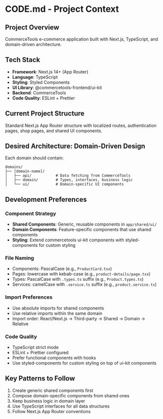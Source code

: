 # CODE.md - Project Context

## Project Overview

CommerceTools e-commerce application built with Next.js, TypeScript, and domain-driven architecture.

## Tech Stack

- **Framework**: Next.js 14+ (App Router)
- **Language**: TypeScript
- **Styling**: Styled Components
- **UI Library**: @commercetools-frontend/ui-kit
- **Backend**: CommerceTools
- **Code Quality**: ESLint + Prettier

## Current Project Structure

Standard Next.js App Router structure with localized routes, authentication pages, shop pages, and
shared UI components.

## Desired Architecture: Domain-Driven Design

Each domain should contain:

```
domains/
├── [domain-name]/
│   ├── api/           # Data fetching from CommerceTools
│   ├── domain/        # Types, interfaces, business logic
│   └── ui/            # Domain-specific UI components
```

## Development Preferences

### Component Strategy

- **Shared Components**: Generic, reusable components in `app/shared/ui/`
- **Domain Components**: Feature-specific components that use shared components
- **Styling**: Extend commercetools ui-kit components with styled-components for custom styling

### File Naming

- Components: PascalCase (e.g., `ProductCard.tsx`)
- Pages: lowercase with kebab-case (e.g., `product-details/page.tsx`)
- Types: PascalCase with `.types.ts` suffix (e.g., `Product.types.ts`)
- Services: camelCase with `.service.ts` suffix (e.g., `product.service.ts`)

### Import Preferences

- Use absolute imports for shared components
- Use relative imports within the same domain
- Import order: React/Next.js → Third-party → Shared → Domain → Relative

### Code Quality

- TypeScript strict mode
- ESLint + Prettier configured
- Prefer functional components with hooks
- Use styled-components for custom styling on top of ui-kit components

## Key Patterns to Follow

1. Create generic shared components first
2. Compose domain-specific components from shared ones
3. Keep business logic in domain layer
4. Use TypeScript interfaces for all data structures
5. Follow Next.js App Router conventions

